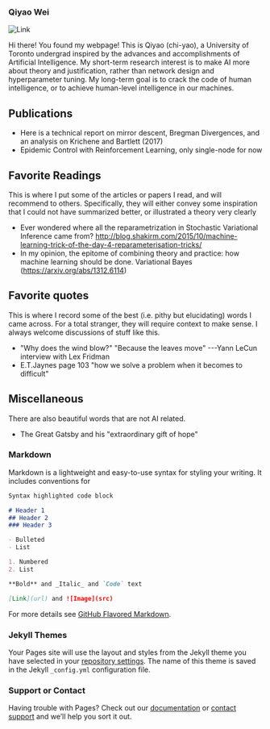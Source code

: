 ### Qiyao Wei

![Link]("https://github.com/QiyaoWei/wqy.github.io/blob/master/me.jpg")

Hi there! You found my webpage! This is Qiyao (chi-yao), a University of Toronto undergrad inspired by the advances and accomplishments of Artificial Intelligence. My short-term research interest is to make AI more about theory and justification, rather than network design and hyperparameter tuning. My long-term goal is to crack the code of human intelligence, or to achieve human-level intelligence in our machines.

## Publications

- Here is a technical report on mirror descent, Bregman Divergences, and an analysis on Krichene and Bartlett (2017)
- Epidemic Control with Reinforcement Learning, only single-node for now

## Favorite Readings
This is where I put some of the articles or papers I read, and will recommend to others. Specifically, they will either convey some inspiration that I could not have summarized better, or illustrated a theory very clearly

- Ever wondered where all the reparametrization in Stochastic Variational Inference came from? http://blog.shakirm.com/2015/10/machine-learning-trick-of-the-day-4-reparameterisation-tricks/
- In my opinion, the epitome of combining theory and practice: how machine learning should be done. Variational Bayes (https://arxiv.org/abs/1312.6114)

## Favorite quotes
This is where I record some of the best (i.e. pithy but elucidating) words I came across. For a total stranger, they will require context to make sense. I always welcome discussions of stuff like this.

- "Why does the wind blow?" "Because the leaves move" ---Yann LeCun interview with Lex Fridman
- E.T.Jaynes page 103 "how we solve a problem when it becomes to difficult"

## Miscellaneous
There are also beautiful words that are not AI related.

- The Great Gatsby and his "extraordinary gift of hope"

### Markdown

Markdown is a lightweight and easy-to-use syntax for styling your writing. It includes conventions for

```markdown
Syntax highlighted code block

# Header 1
## Header 2
### Header 3

- Bulleted
- List

1. Numbered
2. List

**Bold** and _Italic_ and `Code` text

[Link](url) and ![Image](src)
```

For more details see [GitHub Flavored Markdown](https://guides.github.com/features/mastering-markdown/).

### Jekyll Themes

Your Pages site will use the layout and styles from the Jekyll theme you have selected in your [repository settings](https://github.com/QiyaoWei/wqy.github.io/settings). The name of this theme is saved in the Jekyll `_config.yml` configuration file.

### Support or Contact

Having trouble with Pages? Check out our [documentation](https://docs.github.com/categories/github-pages-basics/) or [contact support](https://github.com/contact) and we’ll help you sort it out.
